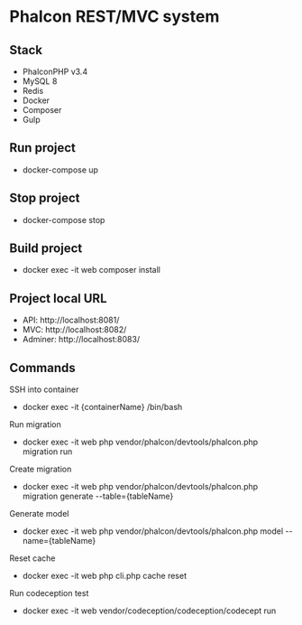 # Phalcon REST/MVC system

## Stack

* PhalconPHP v3.4
* MySQL 8
* Redis
* Docker
* Composer
* Gulp

## Run project

* docker-compose up

## Stop project

* docker-compose stop

## Build project

* docker exec -it web composer install

## Project local URL

* API: http://localhost:8081/
* MVC: http://localhost:8082/
* Adminer: http://localhost:8083/

## Commands

SSH into container
* docker exec -it {containerName} /bin/bash

Run migration
* docker exec -it web php vendor/phalcon/devtools/phalcon.php migration run

Create migration
* docker exec -it web php vendor/phalcon/devtools/phalcon.php migration generate --table={tableName}

Generate model
* docker exec -it web php vendor/phalcon/devtools/phalcon.php model --name={tableName}

Reset cache
* docker exec -it web php cli.php cache reset

Run codeception test
* docker exec -it web vendor/codeception/codeception/codecept run